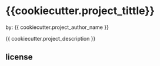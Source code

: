 # {{cookiecutter.project_tittle}}

by: {{ cookiecutter.project_author_name }}

{{ cookiecutter.project_description }}

## license